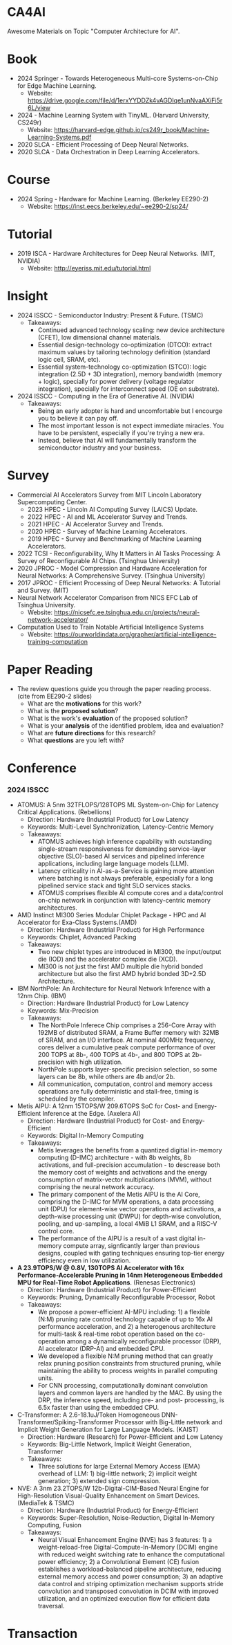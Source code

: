 # CA4AI
Awesome Materials on Topic "Computer Architecture for AI". 

# Book
- 2024 Springer - Towards Heterogeneous Multi-core Systems-on-Chip for Edge Machine Learning.
  - Website: https://drive.google.com/file/d/1erxYYDDZk4vAGDIqe1unNvaAXiFi5r6L/view
- 2024 - Machine Learning System with TinyML. (Harvard University, CS249r)
  - Website: https://harvard-edge.github.io/cs249r_book/Machine-Learning-Systems.pdf
- 2020 SLCA - Efficient Processing of Deep Neural Networks.
- 2020 SLCA - Data Orchestration in Deep Learning Accelerators.

# Course
- 2024 Spring - Hardware for Machine Learning. (Berkeley EE290-2)
  - Website: https://inst.eecs.berkeley.edu/~ee290-2/sp24/

# Tutorial
- 2019 ISCA - Hardware Architectures for Deep Neural Networks. (MIT, NVIDIA)
  - Website: http://eyeriss.mit.edu/tutorial.html

# Insight
- 2024 ISSCC - Semiconductor Industry: Present & Future. (TSMC)
  - Takeaways:
    - Continued advanced technology scaling: new device architecture (CFET), low dimensional channel materials.
    - Essential design-technology co-optimization (DTCO): extract maximum values by tailoring technology definition (standard logic cell, SRAM, etc).
    - Essential system-technology co-optimization (STCO): logic integration (2.5D + 3D integration), memory bandwidth (memory + logic), specially for power delivery (voltage regulator integration), specially for interconnect speed (OE on substrate).
- 2024 ISSCC - Computing in the Era of Generative AI. (NVIDIA)
  - Takeaways:
    - Being an early adopter is hard and uncomfortable but I encourge you to believe it can pay off.
    - The most important lesson is not expect immediate miracles. You have to be persistent, especially if you're trying a new era.
    - Instead, believe that AI will fundamentally transform the semiconductor industry and your business.
  

# Survey
- Commercial AI Accelerators Survey from MIT Lincoln Laboratory Supercomputing Center.
  - 2023 HPEC - Lincoln AI Computing Survey (LAICS) Update.
  - 2022 HPEC - AI and ML Accelerator Survey and Trends.
  - 2021 HPEC - AI Accelerator Survey and Trends.
  - 2020 HPEC - Survey of Machine Learning Accelerators.
  - 2019 HPEC - Survey and Benchmarking of Machine Learning Accelerators.
- 2022 TCSI - Reconfigurability, Why It Matters in AI Tasks Processing: A Survey of Reconfigurable AI Chips. (Tsinghua University)
- 2020 JPROC - Model Compression and Hardware Acceleration for Neural Networks: A Comprehensive Survey. (Tsinghua University)
- 2017 JPROC - Efficient Processing of Deep Neural Networks: A Tutorial and Survey. (MIT)
- Neural Network Accelerator Comparison from NICS EFC Lab of Tsinghua University.
  - Website: https://nicsefc.ee.tsinghua.edu.cn/projects/neural-network-accelerator/
- Computation Used to Train Notable Artificial Intelligence Systems
  - Website: https://ourworldindata.org/grapher/artificial-intelligence-training-computation 

# Paper Reading
- The review questions guide you through the paper reading process. (cite from EE290-2 slides)
  - What are the **motivations** for this work?
  - What is the **proposed solution**?
  - What is the work's **evaluation** of the proposed solution?
  - What is your **analysis** of the identified problem, idea and evaluation?
  - What are **future directions** for this research?
  - What **questions** are you left with?
  
# Conference
### 2024 ISSCC
- ATOMUS: A 5nm 32TFLOPS/128TOPS ML System-on-Chip for Latency Critical Applications. (Rebellions)
  - Direction: Hardware (Industrial Product) for Low Latency
  - Keywords: Multi-Level Synchronization, Latency-Centric Memory
  - Takeaways:
    - ATOMUS achieves high inference capability with outstanding single-stream responsiveness for demanding service-layer objective (SLO)-based AI services and pipelined inference applications, including large language models (LLM).
    - Latency criticality in AI-as-a-Service is gaining more attention where batching is not always preferable, especially for a long pipelined service stack and tight SLO services stacks.
    - ATOMUS comprises flexible AI compute cores and a data/control on-chip network in conjunction with latency-centric memory architectures.
- AMD Instinct MI300 Series Modular Chiplet Package - HPC and AI Accelerator for Exa-Class Systems.(AMD)
  - Direction: Hardware (Industrial Product) for High Performance
  - Keywords: Chiplet, Advanced Packing
  - Takeaways:
    - Two new chiplet types are introduced in MI300, the input/output die (IOD) and the accelerator complex die (XCD).
    - MI300 is not just the first AMD multiple die hybrid bonded architecture but also the first AMD hybrid bonded 3D+2.5D Architecture.
- IBM NorthPole: An Architecture for Neural Network Inference with a 12nm Chip. (IBM)
  - Direction: Hardware (Industrial Product) for Low Latency
  - Keywords: Mix-Precision
  - Takeaways:
    - The NorthPole Inferece Chip comprises a 256-Core Array with 192MB of distributed SRAM, a Frame Buffer memory with 32MB of SRAM, and an I/O interface. At nominal 400MHz frequency, cores deliver a cumulative peak compute performance of over 200 TOPS at 8b-, 400 TOPS at 4b-, and 800 TOPS at 2b-precision with high utilization.
    - NorthPole supports layer-specific precision selection, so some layers can be 8b, while others are 4b and/or 2b.
    - All communication, computation, control and memory access operations are fully deterministic and stall-free, timing is scheduled by the compiler.
- Metis AIPU: A 12nm 15TOPS/W 209.6TOPS SoC for Cost- and Energy-Efficient Inference at the Edge. (Axelera AI)
  - Direction: Hardware (Industrial Product) for Cost- and Energy-Efficient
  - Keywords: Digital In-Memory Computing
  - Takeaways:
    - Metis leverages the benefits from a quantized digitial in-memory computing (D-IMC) architecture - with 8b weights, 8b activations, and full-precision accumulation - to descrease both the memory cost of weights and activations and the energy consumption of matrix-vector multiplications (MVM), without comprising the neural network accuracy.
    - The primary component of the Metis AIPU is the AI Core, comprising the D-IMC for MVM operations, a data processing unit (DPU) for element-wise vector operations and activations, a depth-wise processing unit (DWPU) for depth-wise convolution, pooling, and up-sampling, a local 4MiB L1 SRAM, and a RISC-V control core.
    - The performance of the AIPU is a result of a vast digital in-memory compute array, signficantly larger than previous designs, coupled with gating techniques ensuring top-tier energy efficiency even in low utilization.
- **A 23.9TOPS/W @ 0.8V, 130TOPS AI Accelerator with 16x Performance-Accelerable Pruning in 14nm Heterogeneous Embedded MPU for Real-Time Robot Applications**. (Renesas Electronics)
  - Direction: Hardware (Industrial Product) for Power-Efficient
  - Keywords: Pruning, Dynamically Reconfigurable Processor, Robot
  - Takeaways:
    - We propose a power-efficient AI-MPU including: 1) a flexible (N:M) pruning rate control technology capable of up to 16x AI performance acceleration, and 2) a heterogenous architecture for multi-task & real-time robot operation based on the co-operation among a dynamically reconfigurable processor (DRP), AI accelerator (DRP-AI) and embedded CPU.
    - We developed a flexible N:M pruning method that can greatly relax pruning position constraints from structured pruning, while maintaining the ability to process weights in parallel computing units.
    - For CNN processing, computationally dominant convolution layers and common layers are handled by the MAC. By using the DRP, the inference speed, including pre- and post- processing, is 6.5x faster than using the embedded CPU.
- C-Transformer: A 2.6-18.1uJ/Token Homogeneous DNN-Transformer/Spiking-Transformer Processor with Big-Little network and Implicit Weight Generation for Large Language Models. (KAIST)
  - Direction: Hardware (Research) for Power-Efficient and Low Latency
  - Keywords: Big-Little Network, Implicit Weight Generation, Transformer
  - Takeaways:
    - Three solutions for large External Memory Access (EMA) overhead of LLM: 1) big-little network; 2) implicit weight generation; 3) extended sign compression.
- NVE: A 3nm 23.2TOPS/W 12b-Digital-CIM-Based Neural Engine for High-Resolution Visual-Quality Enhancement on Smart Devices. (MediaTek & TSMC)
  - Direction: Hardware (Industrial Product) for Energy-Efficient
  - Keywords: Super-Resolution, Noise-Reduction, Digital In-Memory Computing, Fusion
  - Takeaways:
    - Neural Visual Enhancement Engine (NVE) has 3 features: 1) a weight-reload-free Digital-Compute-In-Memory (DCIM) engine with reduced weight switching rate to enhance the computational power efficiency; 2) a Convolutional Element (CE) fusion establishes a workload-balanced pipeline architecture, reducing external memory access and power consumption; 3) an adaptive data control and striping optimization mechanism supports stride convolution and transposed convolution in DCIM with improved utilization, and an optimized execution flow for efficient data traversal.


# Transaction


